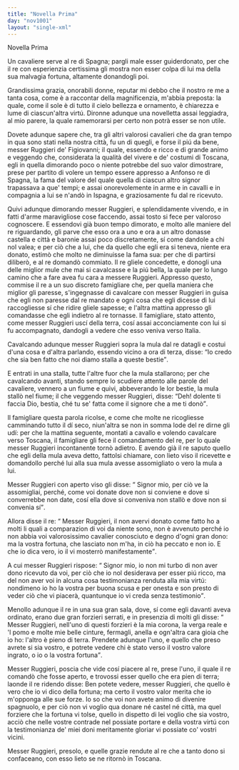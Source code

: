 ```yaml
---
title: "Novella Prima"
day: "nov1001"
layout: "single-xml"
---
```

<div id="nov1001" type="novella" who="neifile">
<head>Novella Prima</head>
<argument>
<p>
<milestone id="p00010001"/>Un cavaliere serve al 
            <name persref="realfonso" type="person">re di Spagna</name>; pargli male esser guiderdonato, per che il re con esperienzia certissima gli mostra non esser colpa di lui ma della sua malvagia fortuna, altamente donandogli poi.</p>
</argument>
<div3 type="commentary" who="neifile">
<p>
<milestone id="p00010002"/>Grandissima grazia, onorabili donne, reputar mi debbo che il nostro 
            <name persref="panfilo" type="person">re</name> me a tanta cosa, come è a raccontar della magnificenzia, m'abbia preposta: la quale, come il sole è di tutto il cielo bellezza e ornamento, è chiarezza e lume di ciascun'altra virtú. Dironne adunque una novelletta assai leggiadra, al mio parere, la quale ramemorarsi per certo non potrà esser se non utile.</p>
</div3>
<p>
<milestone id="p00010003"/>Dovete adunque sapere che, tra gli altri valorosi cavalieri che da gran tempo in qua sono stati nella 
          <name placeref="firenze" type="place">nostra città</name>, fu un di quegli, e forse il piú da bene, messer 
          <name persref="ruggierifigiovanni" type="person">Ruggieri de' Figiovanni</name>; 
          <milestone id="p00010004"/>il quale, essendo e ricco e di grande animo e veggendo che, considerata la qualità del vivere e de' costumi di 
          <name placeref="toscana" type="place">Toscana</name>, egli in quella dimorando poco o niente potrebbe del suo valor dimostrare, prese per partito di volere un tempo essere appresso a 
          <name persref="realfonso" type="person">Anfonso re di Spagna</name>, la fama del valore del quale quella di ciascun altro signor trapassava a que' tempi; e assai onorevolemente in arme e in cavalli e in compagnia a lui se n'andò in 
          <name placeref="spagna" type="place">Ispagna</name>, e graziosamente fu dal re ricevuto.</p>
<p>
<milestone id="p00010005"/>Quivi adunque dimorando 
          <name persref="ruggierifigiovanni" type="person">messer Ruggieri</name>, e splendidamente vivendo, e in fatti d'arme maravigliose cose faccendo, assai tosto si fece per valoroso cognoscere. 
          <milestone id="p00010006"/>E essendovi già buon tempo dimorato, e molto alle maniere del 
          <name persref="realfonso" type="person">re</name> riguardando, gli parve che esso ora a uno e ora a un altro donasse castella e città e baronie assai poco discretamente, sí come dandole a chi nol valea; e per ciò che a lui, che da quello che egli era si teneva, niente era donato, estimò che molto ne diminuisse la fama sua: per che di partirsi diliberò, e al re domandò commiato. 
          <milestone id="p00010007"/>Il re gliele concedette, e donogli una delle miglior mule che mai si cavalcasse e la piú bella, la quale per lo lungo camino che a fare avea fu cara a 
          <name persref="ruggierifigiovanni" type="person">messere Ruggieri</name>. 
          <milestone id="p00010008"/>Appresso questo, commise il re a un suo discreto 
          <name persref="famigliare-1001" type="person">famigliare</name> che, per quella maniera che miglior gli paresse, s'ingegnasse di cavalcare con 
          <name persref="ruggierifigiovanni" type="person">messer Ruggieri</name> in guisa che egli non paresse dal re mandato e ogni cosa che egli dicesse di lui raccogliesse sí che ridire gliele sapesse; e l'altra mattina appresso gli comandasse che egli indietro al re tornasse. 
          <milestone id="p00010009"/>Il famigliare, stato attento, come 
          <name persref="ruggierifigiovanni" type="person">messer Ruggieri</name> uscí della terra, cosí assai acconciamente con lui si fu accompagnato, dandogli a vedere che esso veniva verso 
          <name placeref="italia" type="place">Italia</name>.</p>
<p>
<milestone id="p00010010"/>Cavalcando adunque 
          <name persref="ruggierifigiovanni" type="person">messer Ruggieri</name> sopra la mula dal 
          <name persref="realfonso" type="person">re</name> datagli e costui d'una cosa e d'altra parlando, essendo vicino a ora di terza, disse: 
          <q direct="unspecified" who="ruggierifigiovanni">Io credo che sia ben fatto che noi diamo stalla a queste bestie</q>.</p>
<p>
<milestone id="p00010011"/>E entrati in una stalla, tutte l'altre fuor che la mula stallarono; per che cavalcando avanti, stando sempre 
          <name persref="famigliare-1001" type="person">lo scudiere</name> attento alle parole del cavaliere, vennero a un fiume e quivi, abbeverando le lor bestie, la mula stallò nel fiume; il che veggendo 
          <name persref="ruggierifigiovanni" type="person">messer Ruggieri</name>, disse: 
          <q direct="unspecified" who="ruggierifigiovanni">Deh! dolente ti faccia Dio, bestia, ché tu se' fatta come il signore che a me ti donò</q>.</p>
<p>
<milestone id="p00010012"/>
<name persref="famigliare-1001" type="person">Il famigliare</name> questa parola ricolse, e come che molte ne ricogliesse camminando tutto il dí seco, niun'altra se non in somma lode del 
          <name persref="realfonso" type="person">re</name> dirne gli udí: per che la mattina seguente, montati a cavallo e volendo cavalcare verso 
          <name placeref="toscana" type="place">Toscana</name>, il famigliare gli fece il comandamento del re, per lo quale 
          <name persref="ruggierifigiovanni" type="person">messer Ruggieri</name> incontanente tornò adietro. 
          <milestone id="p00010013"/>E avendo già il re saputo quello che egli della mula aveva detto, fattolsi chiamare, con lieto viso il ricevette e domandollo perché lui alla sua mula avesse assomigliato o vero la mula a lui.</p>
<p>
<milestone id="p00010014"/>Messer Ruggieri con aperto viso gli disse: 
          <q direct="unspecified" who="ruggierifigiovanni">
<name persref="realfonso" type="person">Signor mio</name>, per ciò ve la assomigliai, perché, come voi donate dove non si conviene e dove si converrebbe non date, cosí ella dove si conveniva non stallò e dove non si convenia sí</q>.</p>
<p>
<milestone id="p00010015"/>Allora disse 
          <name persref="realfonso" type="person">il re</name>: 
          <q direct="unspecified" who="realfonso">
<name persref="ruggierifigiovanni" type="person">Messer Ruggieri</name>, il non avervi donato come fatto ho a molti li quali a comparazion di voi da niente sono, non è avvenuto perché io non abbia voi valorosissimo cavalier conosciuto e degno d'ogni gran dono: ma la vostra fortuna, che lasciato non m'ha, in ciò ha peccato e non io. E che io dica vero, io il vi mosterrò manifestamente</q>.</p>
<p>
<milestone id="p00010016"/>A cui 
          <name persref="ruggierifigiovanni" type="person">messer Ruggieri</name> rispose: 
          <q direct="unspecified" who="ruggierifigiovanni">
<name persref="realfonso" type="person">Signor mio</name>, io non mi turbo di non aver dono ricevuto da voi, per ciò che io nol desiderava per esser piú ricco, ma del non aver voi in alcuna cosa testimonianza renduta alla mia virtú: nondimeno io ho la vostra per buona scusa e per onesta e son presto di veder ciò che vi piacerà, quantunque io vi creda senza testimonio</q>.</p>
<p>
<milestone id="p00010017"/>Menollo adunque 
          <name persref="realfonso" type="person">il re</name> in una sua gran sala, dove, sí come egli davanti aveva ordinato, erano due gran forzieri serrati, e in presenzia di molti gli disse: 
          <q direct="unspecified" who="realfonso">
<name persref="ruggierifigiovanni" type="person">Messer Ruggieri</name>, nell'uno di questi forzieri è la mia corona, la verga reale e 'l pomo e molte mie belle cinture, fermagli, anella e ogn'altra cara gioia che io ho: l'altro è pieno di terra. Prendete adunque l'uno, e quello che preso avrete si sia vostro, e potrete vedere chi è stato verso il vostro valore ingrato, o io o la vostra fortuna</q>.</p>
<p>
<milestone id="p00010018"/>Messer Ruggieri, poscia che vide cosí piacere al 
          <name persref="realfonso" type="person">re</name>, prese l'uno, il quale il re comandò che fosse aperto, e trovossi esser quello che era pien di terra; laonde il re ridendo disse: Ben potete vedere, 
          <name persref="ruggierifigiovanni" type="person">messer Ruggieri</name>, che quello è vero che io vi dico della fortuna; ma certo il vostro valor merita che io m'opponga alle sue forze. 
          <milestone id="p00010019"/>Io so che voi non avete animo di divenire spagnuolo, e per ciò non vi voglio qua donare né castel né città, ma quel forziere che la fortuna vi tolse, quello in dispetto di lei voglio che sia vostro, acciò che nelle vostre contrade nel possiate portare e della vostra virtú con la testimonianza de' miei doni meritamente gloriar vi possiate co' vostri vicini.</p>
<p>
<milestone id="p00010020"/>
<name persref="ruggierifigiovanni" type="person">Messer Ruggieri</name>, presolo, e quelle grazie rendute al 
          <name persref="realfonso" type="person">re</name> che a tanto dono si confaceano, con esso lieto se ne ritornò in 
          <name placeref="toscana" type="place">Toscana</name>.</p>
</div>